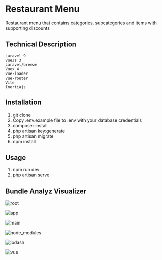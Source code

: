
# Restaurant Menu 
Restaurant menu that contains categories, subcategories and items with supporting discounts


## Technical Description
    Laravel 9
    VueJs 3
    Laravel/breeze
    Vuex 4
    Vue-loader
    Vue-router
    Vite
    Inertiajs


## Installation
1. git clone
2. Copy .env.example file to .env with your database credentials
3. composer install
4. php artisan key:generate
5. php artisan migrate
6. npm install


## Usage
1. npm run dev
2. php artisan serve


## Bundle Analyz Visualizer

![root](https://user-images.githubusercontent.com/57288326/284151232-dabbfcad-db11-49f6-a5f5-2028215deea1.png)

![app](https://user-images.githubusercontent.com/57288326/284151361-727001b5-4345-45e4-8223-71c82336af5b.png)

![main](https://user-images.githubusercontent.com/57288326/284151403-5704b996-3830-49e2-be45-2a0bc6abc0da.png)

![node_modules](https://user-images.githubusercontent.com/57288326/284151424-eb596e7c-bca2-4370-be0f-ce3bc5c9cedf.png)

![lodash](https://user-images.githubusercontent.com/57288326/284151446-18583a04-f70a-4451-9c3b-ef1de6e6d142.png)

![vue](https://user-images.githubusercontent.com/57288326/284151460-ea36b0e2-2a7f-4e86-bfe7-9ecc261675a6.png)


